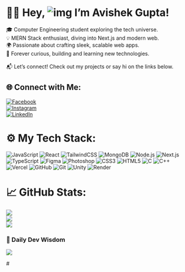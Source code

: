 # 👨‍💻 Hey, ![img](https://user-images.githubusercontent.com/18350557/176309783-0785949b-9127-417c-8b55-ab5a4333674e.gif) I’m Avishek Gupta!

🎓 Computer Engineering student exploring the tech universe.<br>
💡 MERN Stack enthusiast, diving into Next.js and modern web.<br>
🌍 Passionate about crafting sleek, scalable web apps.<br>
🚀 Forever curious, building and learning new technologies.<br><br>
📬 Let’s connect! Check out my projects or say hi on the links below.

## 🌐 Connect with Me:
[![Facebook](https://img.shields.io/badge/Facebook-%231877F2.svg?logo=Facebook&logoColor=white)](https://facebook.com/your-profile)  
[![Instagram](https://img.shields.io/badge/Instagram-%23E4405F.svg?logo=Instagram&logoColor=white)](https://instagram.com/your-profile)  
[![LinkedIn](https://img.shields.io/badge/LinkedIn-%230077B5.svg?logo=linkedin&logoColor=white)](https://linkedin.com/in/your-profile)

# ⚙️ My Tech Stack:
![JavaScript](https://img.shields.io/badge/javascript-%23F7DF1E.svg?style=for-the-badge&logo=javascript&logoColor=black)  ![React](https://img.shields.io/badge/react-%2361DAFB.svg?style=for-the-badge&logo=react&logoColor=black)  ![TailwindCSS](https://img.shields.io/badge/tailwindcss-%2338B2AC.svg?style=for-the-badge&logo=tailwind-css&logoColor=white)  ![MongoDB](https://img.shields.io/badge/mongodb-%2347A248.svg?style=for-the-badge&logo=mongodb&logoColor=white)  ![Node.js](https://img.shields.io/badge/node.js-%23339933.svg?style=for-the-badge&logo=node.js&logoColor=white)  ![Next.js](https://img.shields.io/badge/next.js-%23000000.svg?style=for-the-badge&logo=next.js&logoColor=white)  ![TypeScript](https://img.shields.io/badge/typescript-%23007ACC.svg?style=for-the-badge&logo=typescript&logoColor=white)  ![Figma](https://img.shields.io/badge/figma-%23F24E1E.svg?style=for-the-badge&logo=figma&logoColor=white)  ![Photoshop](https://img.shields.io/badge/photoshop-%231872B6.svg?style=for-the-badge&logo=adobe-photoshop&logoColor=white)  ![CSS3](https://img.shields.io/badge/css3-%231572B6.svg?style=for-the-badge&logo=css3&logoColor=white)  ![HTML5](https://img.shields.io/badge/html5-%23E34F26.svg?style=for-the-badge&logo=html5&logoColor=white)  ![C](https://img.shields.io/badge/c-%2300599C.svg?style=for-the-badge&logo=c&logoColor=white)  ![C++](https://img.shields.io/badge/c++-%2300599C.svg?style=for-the-badge&logo=c%2B%2B&logoColor=white)  ![Vercel](https://img.shields.io/badge/vercel-%23000000.svg?style=for-the-badge&logo=vercel&logoColor=white)  ![GitHub](https://img.shields.io/badge/github-%23121011.svg?style=for-the-badge&logo=github&logoColor=white)  ![Git](https://img.shields.io/badge/git-%23F05033.svg?style=for-the-badge&logo=git&logoColor=white)  ![Unity](https://img.shields.io/badge/unity-%23000000.svg?style=for-the-badge&logo=unity&logoColor=white)  ![Render](https://img.shields.io/badge/render-%2346E3B7.svg?style=for-the-badge&logo=render&logoColor=white)

# 📈 GitHub Stats:
![](https://github-readme-stats.vercel.app/api?username=avishekgupta&theme=radical&show_icons=true&count_private=true)<br/>
![](https://github-readme-streak-stats.herokuapp.com/?user=avishekgupta&theme=radical)<br/>
![](https://github-readme-stats.vercel.app/api/top-langs/?username=avishekgupta&theme=radical&layout=compact)

### 💬 Daily Dev Wisdom
![](https://quotes-github-readme.vercel.app/api?type=vertical&theme=radical)

<!-- Proudly created with GPRM ( https://gprm.itsvg.in ) -->#
